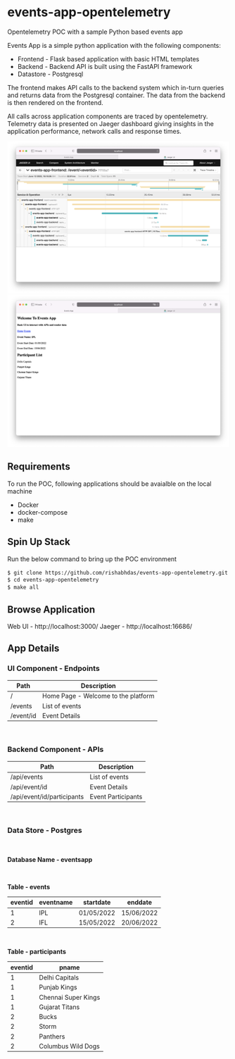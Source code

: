 # events-app-opentelemetry
Opentelemetry POC with a sample Python based events app

Events App is a simple python application with the following components:

- Frontend - Flask based application with basic HTML templates
- Backend -  Backend API is built using the FastAPI framework
- Datastore - Postgresql

The frontend makes API calls to the backend system which in-turn queries and returns data from the Postgresql container. The data from the backend is then rendered on the frontend.

All calls across application components are traced by opentelemetry. Telemetry data is presented on Jaeger dashboard giving insights in the application performance, network calls and response times.

![Jaeger-Telemetry](imgs/jaeger.jpg "Jaeger Telemetry Dashboard")
![Events-App](imgs/events-app.jpg "Events App - Get Event Details")

## Requirements 

To run the POC, following applications should be avaialble on the local machine

- Docker
- docker-compose
- make

## Spin Up Stack

Run the below command to bring up the POC environment

```bash
$ git clone https://github.com/rishabhdas/events-app-opentelemetry.git
$ cd events-app-opentelemetry
$ make all
```

## Browse Application

Web UI - http://localhost:3000/
Jaeger - http://localhost:16686/



## App Details

### UI Component - Endpoints

| Path | Description |
|------|-------------|
| /    | Home Page - Welcome to the platform |
| /events | List of events |
| /event/id | Event Details |

<br>

### Backend Component - APIs

| Path | Description |
|------|-------------|
| /api/events | List of events |
| /api/event/id | Event Details |
| /api/event/id/participants | Event Participants |

<br>

### Data Store - Postgres

<br>

**Database Name - eventsapp**

<br>

**Table - events**

| eventid | eventname | startdate | enddate |
|---------|---------|---------|---------|
| 1 | IPL | 01/05/2022 | 15/06/2022 |
| 2 | IFL | 15/05/2022 | 20/06/2022 |

<br>

**Table - participants**

| eventid | pname |
|---------|---------|
| 1 | Delhi Capitals |
| 1 | Punjab Kings |
| 1 | Chennai Super Kings |
| 1 | Gujarat Titans |
| 2 | Bucks |
| 2 | Storm |
| 2 | Panthers |
| 2 | Columbus Wild Dogs |

